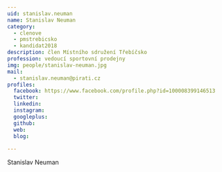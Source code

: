 ```yaml
---
uid: stanislav.neuman
name: Stanislav Neuman
category:
  - clenove
  - pmstrebicsko
  - kandidat2018
description: člen Místního sdružení Třebíčsko
profession: vedoucí sportovní prodejny
img: people/stanislav-neuman.jpg
mail:
  - stanislav.neuman@pirati.cz
profiles:
  facebook: https://www.facebook.com/profile.php?id=100008399146513
  twitter: 
  linkedin: 
  instagram: 
  googleplus: 
  github: 
  web: 
  blog: 
  
---
```


Stanislav Neuman
